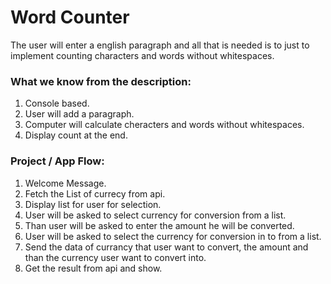 <!-- @format -->

# Word Counter

The user will enter a english paragraph and all that is needed is to just to
implement counting characters and words without whitespaces.

### What we know from the description:

<ol>
    <li>Console based.</li> 
    <li>User will add a paragraph.</li>    
    <li>Computer will calculate cheracters and words without whitespaces.</li>
    <li>Display count at the end.</li>
</ol>

### Project / App Flow:

<ol>
    <li>Welcome Message.</li>
    <li>Fetch the List of currecy from api.</li>
    <li>Display list for user for selection.</li>
    <li>User will be asked to select currency for conversion from a list.</li>
    <li>Than user will be asked to enter the amount he will be converted.</li>
    <li>User will be asked to select the currency for conversion in to from a list.</li>
    <li>Send the data of currancy that user want to convert, the amount and than the currency user want to convert into.</li>
    <li>Get the result from api and show.</li>
</ol>
